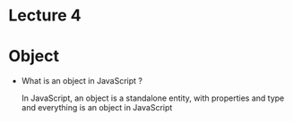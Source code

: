 # Lecture 4
# Object
- What is an object in JavaScript ?
  
  In JavaScript, an object is a standalone entity, with properties and type and everything is an object in JavaScript

